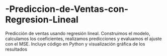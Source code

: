 # -Prediccion-de-Ventas-con-Regresion-Lineal
Predicción de ventas usando regresión lineal. Construimos el modelo, calculamos los coeficientes, realizamos predicciones y evaluamos el ajuste con el MSE. Incluye código en Python y visualización gráfica de los resultados
